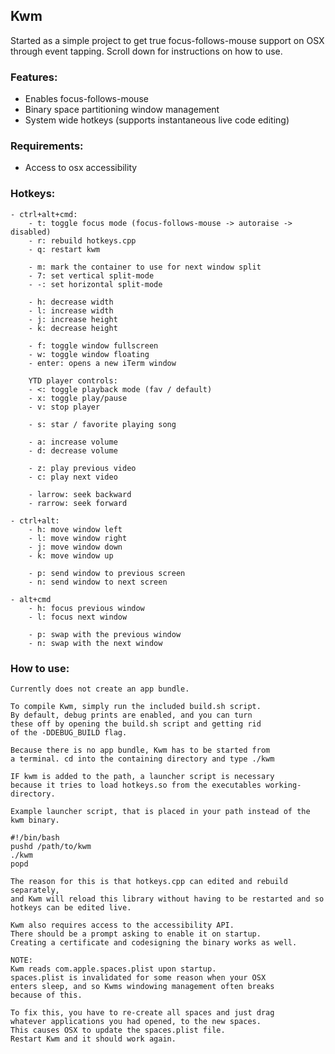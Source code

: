 ## Kwm

Started as a simple project to get true focus-follows-mouse support on OSX through event tapping.
Scroll down for instructions on how to use.

### Features:
- Enables focus-follows-mouse
- Binary space partitioning window management
- System wide hotkeys (supports instantaneous live code editing)

### Requirements:
- Access to osx accessibility

### Hotkeys:
    - ctrl+alt+cmd:
        - t: toggle focus mode (focus-follows-mouse -> autoraise -> disabled)
        - r: rebuild hotkeys.cpp
        - q: restart kwm

        - m: mark the container to use for next window split
        - 7: set vertical split-mode
        - -: set horizontal split-mode

        - h: decrease width
        - l: increase width
        - j: increase height
        - k: decrease height

        - f: toggle window fullscreen
        - w: toggle window floating
        - enter: opens a new iTerm window

        YTD player controls:
        - <: toggle playback mode (fav / default)
        - x: toggle play/pause
        - v: stop player

        - s: star / favorite playing song

        - a: increase volume
        - d: decrease volume
        
        - z: play previous video
        - c: play next video

        - larrow: seek backward
        - rarrow: seek forward

    - ctrl+alt:
        - h: move window left
        - l: move window right
        - j: move window down
        - k: move window up

        - p: send window to previous screen
        - n: send window to next screen

    - alt+cmd
        - h: focus previous window
        - l: focus next window

        - p: swap with the previous window
        - n: swap with the next window

### How to use:
    Currently does not create an app bundle.

    To compile Kwm, simply run the included build.sh script.
    By default, debug prints are enabled, and you can turn 
    these off by opening the build.sh script and getting rid
    of the -DDEBUG_BUILD flag.

    Because there is no app bundle, Kwm has to be started from
    a terminal. cd into the containing directory and type ./kwm

    IF kwm is added to the path, a launcher script is necessary
    because it tries to load hotkeys.so from the executables working-directory.
    
    Example launcher script, that is placed in your path instead of the kwm binary.

    #!/bin/bash
    pushd /path/to/kwm
    ./kwm
    popd

    The reason for this is that hotkeys.cpp can edited and rebuild separately,
    and Kwm will reload this library without having to be restarted and so
    hotkeys can be edited live.

    Kwm also requires access to the accessibility API.
    There should be a prompt asking to enable it on startup.
    Creating a certificate and codesigning the binary works as well.

    NOTE:
    Kwm reads com.apple.spaces.plist upon startup.
    spaces.plist is invalidated for some reason when your OSX 
    enters sleep, and so Kwms windowing management often breaks
    because of this. 
    
    To fix this, you have to re-create all spaces and just drag
    whatever applications you had opened, to the new spaces.
    This causes OSX to update the spaces.plist file.
    Restart Kwm and it should work again.
